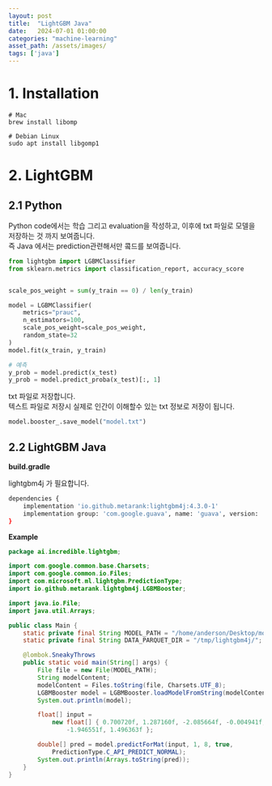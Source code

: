 ```yaml
---
layout: post
title:  "LightGBM Java"
date:   2024-07-01 01:00:00
categories: "machine-learning"
asset_path: /assets/images/
tags: ['java']
---
```



# 1. Installation

```
# Mac
brew install libomp

# Debian Linux
sudo apt install libgomp1
```

# 2. LightGBM

## 2.1 Python 

Python code에서는 학습 그리고 evaluation을 작성하고, 이후에 txt 파일로 모델을 저장하는 것 까지 보여줍니다. <br>
즉 Java 에서는 prediction관련해서만 콬드를 보여줍니다. 


```python
from lightgbm import LGBMClassifier
from sklearn.metrics import classification_report, accuracy_score


scale_pos_weight = sum(y_train == 0) / len(y_train)

model = LGBMClassifier(
    metrics="prauc",
    n_estimators=100,
    scale_pos_weight=scale_pos_weight,
    random_state=32
)
model.fit(x_train, y_train)

# 예측
y_prob = model.predict(x_test)
y_prob = model.predict_proba(x_test)[:, 1]
```


txt 파일로 저장합니다. <br> 
텍스트 파일로 저장시 실제로 인간이 이해할수 있는 txt 정보로 저장이 됩니다.

```python
model.booster_.save_model("model.txt")
```



## 2.2 LightGBM Java

**build.gradle**

lightgbm4j 가 필요합니다. 

```bash
dependencies {
    implementation 'io.github.metarank:lightgbm4j:4.3.0-1'
    implementation group: 'com.google.guava', name: 'guava', version: '11.0.2'
}
```


**Example**

```java
package ai.incredible.lightgbm;

import com.google.common.base.Charsets;
import com.google.common.io.Files;
import com.microsoft.ml.lightgbm.PredictionType;
import io.github.metarank.lightgbm4j.LGBMBooster;

import java.io.File;
import java.util.Arrays;

public class Main {
	static private final String MODEL_PATH = "/home/anderson/Desktop/model.txt";
	static private final String DATA_PARQUET_DIR = "/tmp/lightgbm4j/";

	@lombok.SneakyThrows
	public static void main(String[] args) {
		File file = new File(MODEL_PATH);
		String modelContent;
		modelContent = Files.toString(file, Charsets.UTF_8);
		LGBMBooster model = LGBMBooster.loadModelFromString(modelContent);
		System.out.println(model);

		float[] input =
			new float[] { 0.700720f, 1.287160f, -2.085664f, -0.004941f, 0.249742f, -0.323739f,
				-1.946551f, 1.496363f };

		double[] pred = model.predictForMat(input, 1, 8, true,
			PredictionType.C_API_PREDICT_NORMAL);
		System.out.println(Arrays.toString(pred));
	}
}
```
